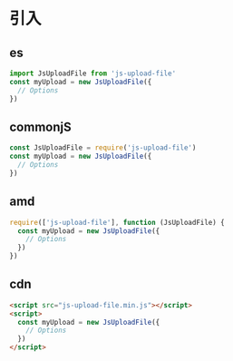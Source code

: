 # 引入

## es
```javascript
import JsUploadFile from 'js-upload-file'
const myUpload = new JsUploadFile({
  // Options
})
```

## commonjS
```javascript
const JsUploadFile = require('js-upload-file')
const myUpload = new JsUploadFile({
  // Options
})
```

## amd
```javascript
require(['js-upload-file'], function (JsUploadFile) {
  const myUpload = new JsUploadFile({
    // Options
  })
})
```

## cdn
```html
<script src="js-upload-file.min.js"></script>
<script>
  const myUpload = new JsUploadFile({
    // Options
  })
</script>
```

